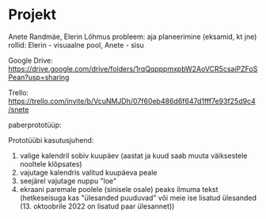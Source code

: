 # Projekt
Anete Randmäe, Elerin Lõhmus
probleem: aja planeerimine (eksamid, kt jne)
rollid: Elerin - visuaalne pool, Anete - sisu

Google Drive:
https://drive.google.com/drive/folders/1rqQqpppmxpbW2AoVCR5csajPZFoSPean?usp=sharing

Trello:
https://trello.com/invite/b/VcuNMJDh/07f60eb486d6f647d1fff7e93f25d9c4/snete

paberprototüüp:


Prototüübi kasutusjuhend:
 1) valige kalendril sobiv kuupäev (aastat ja kuud saab muuta väiksestele nooltele klõpsates)
 2) vajutage kalendris valitud kuupäeva peale
 3) seejärel vajutage nuppu "loe"
 4) ekraani paremale poolele (sinisele osale) peaks ilmuma tekst (hetkeseisuga kas "ülesanded puuduvad" või meie ise lisatud ülesanded (13. oktoobrile 2022 on lisatud paar ülesannet))

